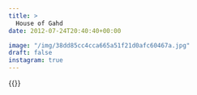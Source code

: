 ```yaml
---
title: >
  House of Gahd
date: 2012-07-24T20:40:40+00:00

image: "/img/38dd85cc4cca665a51f21d0afc60467a.jpg"
draft: false
instagram: true
---
```


{{<photo src="/img/38dd85cc4cca665a51f21d0afc60467a.jpg">}}
